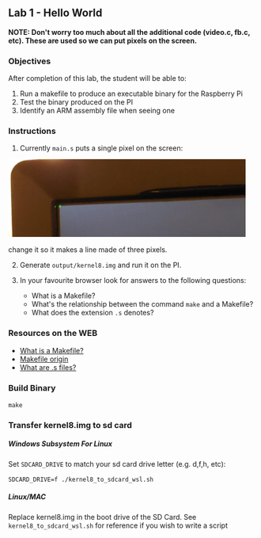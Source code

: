 ## Lab 1 -  Hello World

**NOTE: Don't worry too much about all the additional code (video.c, fb.c, etc). These are used so we can put pixels on the screen.**

### Objectives 

After completion of this lab, the student will be able to:

1. Run a makefile to produce an executable binary for the Raspberry Pi
3. Test the binary produced on the PI
4. Identify an ARM assembly file when seeing one

### Instructions 

1. Currently `main.s` puts a single pixel on the screen:

<img src="https://github.com/RomanLabsIO/assembly_for_raspberry_pi_bare_metal/blob/master/raspberry_pi4/1_Hello_World/images/output.png" width="480"/>

change it so it makes a line made of three pixels.

2. Generate `output/kernel8.img` and run it on the PI. 

3. In your favourite browser look for answers to the following questions:
    - What is a Makefile?
    - What's the relationship between the command `make` and a Makefile?
    - What does the extension `.s` denotes?

### Resources on the WEB
- [What is a Makefile?](http://www.sis.pitt.edu/mbsclass/tutorial/advanced/makefile/whatis.htm)
- [Makefile origin](https://en.wikipedia.org/wiki/Make_(software)#Origin)
- [What are .s files?](https://stackoverflow.com/questions/10285410/what-are-s-files)

### Build Binary
```
make
```

### Transfer kernel8.img to sd card 

##### Windows Subsystem For Linux
Set `SDCARD_DRIVE` to match your sd card drive letter (e.g. d,f,h, etc):
```
SDCARD_DRIVE=f ./kernel8_to_sdcard_wsl.sh
```
##### Linux/MAC
Replace kernel8.img in the boot drive of the SD Card. See `kernel8_to_sdcard_wsl.sh` for reference if you wish to write a script
